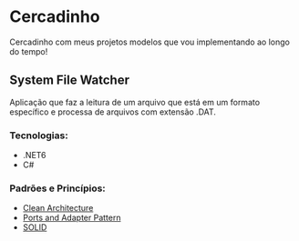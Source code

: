 # Cercadinho
Cercadinho com meus projetos modelos que vou implementando ao longo do tempo! 

## System File Watcher

Aplicação que faz a leitura de um arquivo que está em um formato específico e processa de arquivos com extensão .DAT.

### Tecnologias:
 - .NET6
 - C#
 
### Padrões e Princípios:
 - [Clean Architecture](https://blog.cleancoder.com/)
 - [Ports and Adapter Pattern](https://alistair.cockburn.us/hexagonal-architecture/)
 - [SOLID](https://blog.cleancoder.com/uncle-bob/2020/10/18/Solid-Relevance.html)
 
